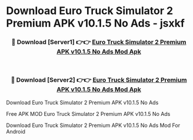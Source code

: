 # Download Euro Truck Simulator 2 Premium APK v10.1.5 No Ads - jsxkf



<div align="center">
<h3>🔴 Download [Server1] 👉👉 <a href="https://momento.my/?title=Euro_Truck_Simulator_2_Premium_APK_v10.1.5_No_Ads">Euro Truck Simulator 2 Premium APK v10.1.5 No Ads Mod Apk</a></h3><br>

<h3>🔴 Download [Server2] 👉👉 <a href="https://momento.my/?title=Euro_Truck_Simulator_2_Premium_APK_v10.1.5_No_Ads">Euro Truck Simulator 2 Premium APK v10.1.5 No Ads Mod Apk</a></h3>
</div>



Download Euro Truck Simulator 2 Premium APK v10.1.5 No Ads 

Free APK MOD Euro Truck Simulator 2 Premium APK v10.1.5 No Ads 

Download Euro Truck Simulator 2 Premium APK v10.1.5 No Ads Mod For Android
